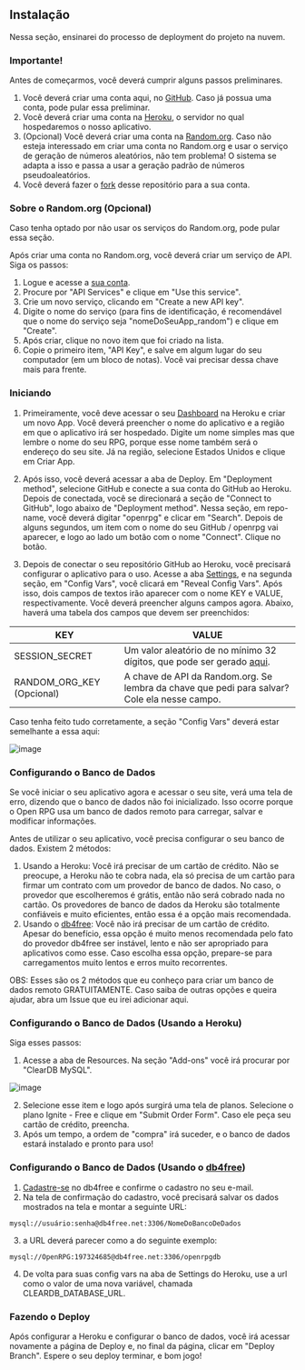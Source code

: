 ## Instalação

Nessa seção, ensinarei do processo de deployment do projeto na nuvem.

### Importante!

Antes de começarmos, você deverá cumprir alguns passos preliminares.

1. Você deverá criar uma conta aqui, no [GitHub](https://github.com/signup). Caso já possua uma conta, pode pular essa preliminar.
2. Você deverá criar uma conta na [Heroku](https://id.heroku.com/signup), o servidor no qual hospedaremos o nosso aplicativo.
3. (Opcional) Você deverá criar uma conta na [Random.org](https://accounts.random.org/create). Caso não esteja interessado em criar uma conta no Random.org e usar o serviço de geração de números aleatórios, não tem problema! O sistema se adapta a isso e passa a usar a geração padrão de números pseudoaleatórios.
4. Você deverá fazer o [fork](https://github.com/alyssapiresfernandescefet/openrpg/fork) desse repositório para a sua conta.

### Sobre o Random.org (Opcional)

Caso tenha optado por não usar os serviços do Random.org, pode pular essa seção.

Após criar uma conta no Random.org, você deverá criar um serviço de API. Siga os passos:

1. Logue e acesse a [sua conta](https://accounts.random.org/).
2. Procure por "API Services" e clique em "Use this service".
3. Crie um novo serviço, clicando em "Create a new API key".
4. Digite o nome do serviço (para fins de identificação, é recomendável que o nome do serviço seja "nomeDoSeuApp_random") e clique em "Create".
5. Após criar, clique no novo item que foi criado na lista.
6. Copie o primeiro item, "API Key", e salve em algum lugar do seu computador (em um bloco de notas). Você vai precisar dessa chave mais para frente.

### Iniciando

1. Primeiramente, você deve acessar o seu [Dashboard](https://dashboard.heroku.com/) na Heroku e criar um novo App. Você deverá preencher o nome do aplicativo e a região em que o aplicativo irá ser hospedado. Digite um nome simples mas que lembre o nome do seu RPG, porque esse nome também será o endereço do seu site. Já na região, selecione Estados Unidos e clique em Criar App.

2. Após isso, você deverá acessar a aba de Deploy. Em "Deployment method", selecione GitHub e conecte a sua conta do GitHub ao Heroku. Depois de conectada, você se direcionará a seção de "Connect to GitHub", logo abaixo de "Deployment method". Nessa seção, em repo-name, você deverá digitar "openrpg" e clicar em "Search". Depois de alguns segundos, um item com o nome do seu GitHub / openrpg vai aparecer, e logo ao lado um botão com o nome "Connect". Clique no botão.

3. Depois de conectar o seu repositório GitHub ao Heroku, você precisará configurar o aplicativo para o uso. Acesse a aba [Settings](https://dashboard.heroku.com/apps/openrpgdemoo/settings), e na segunda seção, em "Config Vars", você clicará em "Reveal Config Vars". Após isso, dois campos de textos irão aparecer com o nome KEY e VALUE, respectivamente. Você deverá preencher alguns campos agora. Abaixo, haverá uma tabela dos campos que devem ser preenchidos:

|             KEY           |                                                    VALUE                                                 |
| ------------------------- | -------------------------------------------------------------------------------------------------------- |
| SESSION_SECRET            | Um valor aleatório de no mínimo 32 dígitos, que pode ser gerado [aqui](https://onlinehashtools.com/generate-random-sha256-hash). |
| RANDOM_ORG_KEY (Opcional) | A chave de API da Random.org. Se lembra da chave que pedi para salvar? Cole ela nesse campo.             |

Caso tenha feito tudo corretamente, a seção "Config Vars" deverá estar semelhante a essa aqui:

![image](https://user-images.githubusercontent.com/71353674/160008042-5df854df-8c47-4235-8233-92303c881660.png)

### Configurando o Banco de Dados

Se você iniciar o seu aplicativo agora e acessar o seu site, verá uma tela de erro, dizendo que o banco de dados não foi inicializado. Isso ocorre porque o Open RPG usa um banco de dados remoto para carregar, salvar e modificar informações.

Antes de utilizar o seu aplicativo, você precisa configurar o seu banco de dados. Existem 2 métodos:

1. Usando a Heroku: Você irá precisar de um cartão de crédito. Não se preocupe, a Heroku não te cobra nada, ela só precisa de um cartão para firmar um contrato com um provedor de banco de dados. No caso, o provedor que escolheremos é grátis, então não será cobrado nada no cartão. Os provedores de banco de dados da Heroku são totalmente confiáveis e muito eficientes, então essa é a opção mais recomendada.
2. Usando o [db4free](https://www.db4free.net/): Você não irá precisar de um cartão de crédito. Apesar do benefício, essa opção é muito menos recomendada pelo fato do provedor db4free ser instável, lento e não ser apropriado para aplicativos como esse. Caso escolha essa opção, prepare-se para carregamentos muito lentos e erros muito recorrentes.

OBS: Esses são os 2 métodos que eu conheço para criar um banco de dados remoto GRATUITAMENTE. Caso saiba de outras opções e queira ajudar, abra um Issue que eu irei adicionar aqui.

### Configurando o Banco de Dados (Usando a Heroku)

Siga esses passos:

1. Acesse a aba de Resources. Na seção "Add-ons" você irá procurar por "ClearDB MySQL".

![image](https://user-images.githubusercontent.com/71353674/160009589-58dd6722-0b31-45bc-b4db-65734460627e.png)

2. Selecione esse item e logo após surgirá uma tela de planos. Selecione o plano Ignite - Free e clique em "Submit Order Form". Caso ele peça seu cartão de crédito, preencha.
3. Após um tempo, a ordem de "compra" irá suceder, e o banco de dados estará instalado e pronto para uso!

### Configurando o Banco de Dados (Usando o [db4free](https://www.db4free.net/))

1. [Cadastre-se](https://www.db4free.net/signup.php) no db4free e confirme o cadastro no seu e-mail.
2. Na tela de confirmação do cadastro, você precisará salvar os dados mostrados na tela e montar a seguinte URL:

`
mysql://usuário:senha@db4free.net:3306/NomeDoBancoDeDados
`

3. a URL deverá parecer como a do seguinte exemplo:

`
mysql://OpenRPG:197324685@db4free.net:3306/openrpgdb
`

4. De volta para suas config vars na aba de Settings do Heroku, use a url como o valor de uma nova variável, chamada CLEARDB_DATABASE_URL.

### Fazendo o Deploy

Após configurar a Heroku e configurar o banco de dados, você irá acessar novamente a página de Deploy e, no final da página, clicar em "Deploy Branch". Espere o seu deploy terminar, e bom jogo!